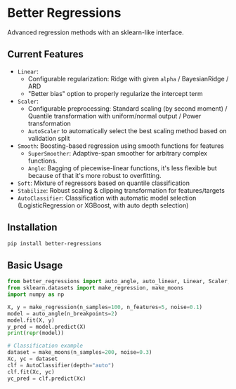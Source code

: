 # Better Regressions

Advanced regression methods with an sklearn-like interface.

## Current Features

- `Linear`:
  - Configurable regularization: Ridge with given `alpha` / BayesianRidge / ARD
  - "Better bias" option to properly regularize the intercept term
- `Scaler`:
  - Configurable preprocessing: Standard scaling (by second moment) / Quantile transformation with uniform/normal output / Power transformation
  - `AutoScaler` to automatically select the best scaling method based on validation split
- `Smooth`: Boosting-based regression using smooth functions for features
  - `SuperSmoother`: Adaptive-span smoother for arbitrary complex functions.
  - `Angle`: Bagging of piecewise-linear functions, it's less flexible but because of that it's more robust to overfitting.
- `Soft`: Mixture of regressors based on quantile classification
- `Stabilize`: Robust scaling & clipping transformation for features/targets
- `AutoClassifier`: Classification with automatic model selection (LogisticRegression or XGBoost, with auto depth selection)

## Installation

```bash
pip install better-regressions
```

## Basic Usage

```python
from better_regressions import auto_angle, auto_linear, Linear, Scaler, AutoClassifier
from sklearn.datasets import make_regression, make_moons
import numpy as np

X, y = make_regression(n_samples=100, n_features=5, noise=0.1)
model = auto_angle(n_breakpoints=2)
model.fit(X, y)
y_pred = model.predict(X)
print(repr(model))

# Classification example
dataset = make_moons(n_samples=200, noise=0.3)
Xc, yc = dataset
clf = AutoClassifier(depth="auto")
clf.fit(Xc, yc)
yc_pred = clf.predict(Xc)
```
